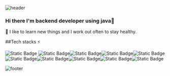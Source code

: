 
![header](https://capsule-render.vercel.app/api?type=waving&color=7F7FD5&text=%20welcome!%20%20&height=200&fontSize=90&fontColor=ffffff)

### Hi there I'm backend developer using java👋

🌱 I like to learn new things and  I work out often to stay healthy.
<!--
**kimjeonggeon/kimjeonggeon** is a ✨ _special_ ✨ repository because its `README.md` (this file) appears on your GitHub profile.

Here are some ideas to get you started:

- 🔭 I’m currently working on ...
- 🌱 I’m currently learning ...
- 👯 I’m looking to collaborate on ...
- 🤔 I’m looking for help with ...
- 💬 Ask me about ...
- 📫 How to reach me: ...
- 😄 Pronouns: ...
- ⚡ Fun fact: ...
-->

 ##Tech stacks ⚡

<img alt="Static Badge" src="https://img.shields.io/badge/spring-%236DB33F?style=flat-square&logo=spring&logoColor=white"> <img alt="Static Badge" src="https://img.shields.io/badge/springboot-%236DB33F?style=flat-square&logo=springboot&logoColor=white"><img alt="Static Badge" src="https://img.shields.io/badge/amazon%20aws-%23232F3E?style=flat-square&logo=aws&logoColor=black"><img alt="Static Badge" src="https://img.shields.io/badge/javascript-%23F7DF1E?style=flat-square&logo=javascript&logoColor=black"><img alt="Static Badge" src="https://img.shields.io/badge/github-%23181717?style=flat-square&logo=github&logoColor=white"><img alt="Static Badge" src="https://img.shields.io/badge/jquery-%230769AD?style=flat-square&logo=jquery&logoColor=white"><img alt="Static Badge" src="https://img.shields.io/badge/mysql-%234479A1?style=flat-square&logo=mysql&logoColor=white"><img alt="Static Badge" src="https://img.shields.io/badge/oracle-%23F80000?style=flat-square&logo=oracle&logoColor=white"><img alt="Static Badge" src="https://img.shields.io/badge/css3-%231572B6?style=flat-square&logo=css3&logoColor=white"><img alt="Static Badge" src="https://img.shields.io/badge/amazon%20ec2-%20%23FF9900?style=flat-square&logo=css3&logoColor=white">














![footer](https://capsule-render.vercel.app/api?section=footer&type=waving&color=7F7FD5)
